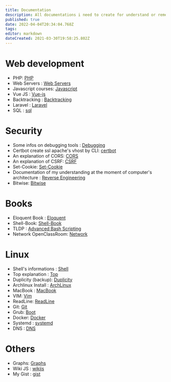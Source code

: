 ```yaml
---
title: Documentation
description: All documentations i need to create for understand or remember
published: true
date: 2022-04-04T20:34:04.768Z
tags: 
editor: markdown
dateCreated: 2021-03-30T19:58:25.802Z
---
```


# Web development

- PHP: [PHP](php)
- Web Servers : [Web Servers](web-server)
- Javascript courses: [Javascript](javascript)
- Vue JS : [Vue-js](/Hidden-Pages/vue-js)
- Backtracking : [Backtracking](backtracking)
- Laravel : [Laravel](/Hidden-Pages/Laravel)
- SQL : [sql](/Hidden-Pages/sql)

# Security

- Some infos on debugging tools : [Debugging](debugging)
- Certbot create ssl apache's vhost by CLI: [certbot](certbot)
- An explanation of CORS: [CORS](cors)
- An explanation of CSRF: [CSRF](Csrf)
- Set-Cookie: [Set-Cookie](/set-cookie)
- Documentation of my understanding at the moment of computer's architecture : [Reverse Engineering](/reverse-engineering)
- Bitwise: [Bitwise](Bitwise)

# Books

- Eloquent Book : [Eloquent](eloquent-book)
- Shell-Book: [Shell-Book](/shell-book)
- TLDP : [Advanced Bash Scripting](/abs)
- Network OpenClassRoom: [Network](/network)

# Linux

- Shell's informations : [Shell](shell)
- Top explanation : [Top](top)
- Duplicity (backup): [Duplicity](duplicity)
- Archlinux Install : [ArchLinux](archlinux)
- MacBook : [MacBook](mac-book)
- VIM: [Vim](vim)
- ReadLine: [ReadLine](readline)
- Git: [Git](git)
- Grub: [Boot](Boot)
- Docker: [Docker](docker)
- Systemd : [systemd](systemd)
- DNS : [DNS](/fr/DNS)

# Others

- Graphs: [Graphs](graphs)
- Wiki JS : [wikijs](/wikijs)
- My Gist : [gist](/gist)

